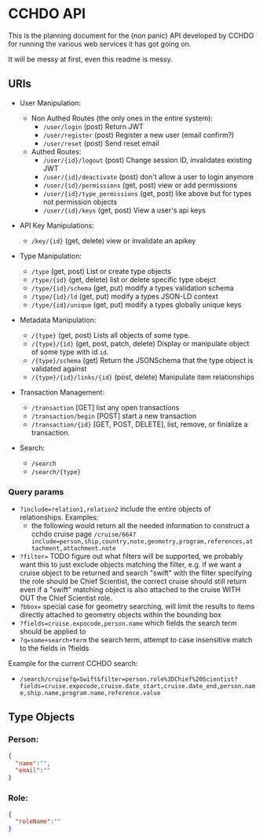 # CCHDO API
This is the planning document for the (non panic) API developed by CCHDO
for running the various web services it has got going on.

It will be messy at first, even this readme is messy.

## URIs

* User Manipulation:
  * Non Authed Routes (the only ones in the entire system):
    * `/user/login` (post) Return JWT
    * `/user/register` (post) Register a new user (email confirm?)
    * `/user/reset` (post) Send reset email
  * Authed Routes:
    * `/user/{id}/logout` (post) Change session ID, invalidates existing JWT
    * `/user/{id}/deactivate` (post) don't allow a user to login anymore
    * `/user/{id}/permissions` (get, post) view or add permissions
    * `/user/{id}/type_permissions` (get, post) like above but for types
        not permission objects
    * `/user/{id}/keys` (get, post) View a user's api keys

* API Key Manipulations:
  * `/key/{id}` (get, delete) view or invalidate an apikey

* Type Manipulation:
  * `/type` (get, post) List or create type objects
  * `/type/{id}` (get, delete) list or delete specific type obejct
  * `/type/{id}/schema` (get, put) modify a types validation schema 
  * `/type/{id}/ld` (get, put) modify a types JSON-LD context
  * `/type/{id}/unique` (get, put) modify a types globally unique keys

* Metadata Manipulation:
  * `/{type}` (get, post) Lists all objects of some type.
  * `/{type}/{id}` (get, post, patch, delete) Display or manipulate object of some type with id `id`.
  * `/{type}/schema` (get) Return the JSONSchema that the type object is validated against
  * `/{type}/{id}/links/{id}` (post, delete) Manipulate item relationships

* Transaction Management:
  * `/transaction` [GET] list any open transactions
  * `/transaction/begin` [POST] start a new transaction
  * `/transaction/{id}` [GET, POST, DELETE], list, remove, or finialize
      a transaction.

* Search:
  * `/search`
  * `/search/{type}`

### Query params

* `?include=relation1,relation2` include the entire objects of
    relationships. Examples:
    * the following would return all the needed information to construct
        a cchdo cruise page
        `/cruise/664?include=person,ship,country,note,geometry,program,references,attachment,attachment.note`
* `?filter=` TODO figure out what filters will be supported, we probably
    want this to just exclude objects matching the filter, e.g. if we
    want a cruise object to be returned and search "swift" with the
    filter specifying the role should be Chief Scientist, the correct
    cruise should still return even if a "swift" matching object is also
    attached to the cruise WITH OUT the Chief Scientist role.
* `?bbox=` special case for geometry searching, will limit the results
    to items directly attached to geometry objects within the bounding
    box
* `?fields=cruise.expocode,person.name` which fields the search term
    should be applied to
* `?q=some+search+term` the search term, attempt to case insensitive
    match to the fields in ?fields

Example for the current CCHDO search:

* `/search/cruise?q=Swift&filter=person.role%3DChief%20Scientist?fields=cruise.expocode,cruise.date_start,cruise.date_end,person.name,ship.name,program.name,reference.value`


## Type Objects

### Person:
```json
{
  "name":"",
  "email":""
}
```

### Role:
```json
{
  "roleName":""
}
```
